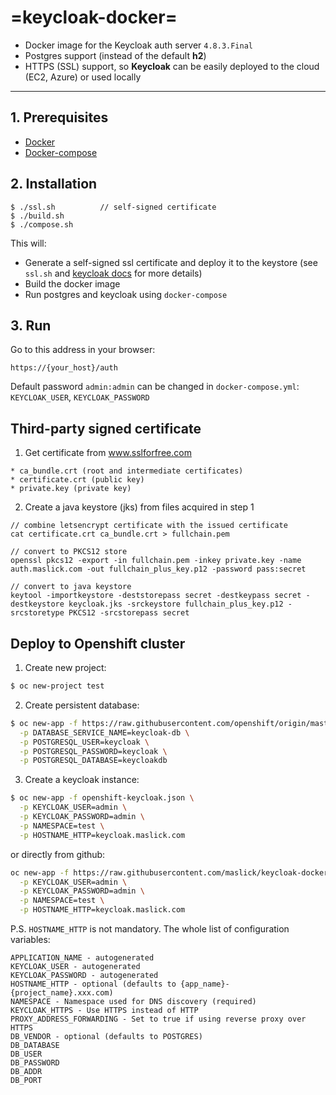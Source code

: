 =keycloak-docker=
======
 - Docker image for the Keycloak auth server ``4.8.3.Final``
 - Postgres support (instead of the default **h2**)
 - HTTPS (SSL) support, so **Keycloak** can be easily deployed to the cloud (EC2, Azure) or used locally
 
----

## 1. Prerequisites
 - [Docker](https://gist.github.com/maslick/69291bd5ed649892fe1b)
 - [Docker-compose](https://gist.github.com/maslick/5f77efa8ba0f8df98548)


## 2. Installation
 ```
 $ ./ssl.sh          // self-signed certificate
 $ ./build.sh
 $ ./compose.sh
 ```
 This will:
- Generate a self-signed ssl certificate and deploy it to the keystore (see ``ssl.sh`` and [keycloak docs](https://www.keycloak.org/docs/latest/server_installation/index.html#enabling-ssl-https-for-the-keycloak-server) for more details)
- Build the docker image
- Run postgres and keycloak using ``docker-compose``
 
## 3. Run
Go to this address in your browser:
```
https://{your_host}/auth
```
Default password ``admin:admin`` can be changed in ``docker-compose.yml``: ``KEYCLOAK_USER``, ``KEYCLOAK_PASSWORD``



## Third-party signed certificate
 1. Get certificate from www.sslforfree.com
```
* ca_bundle.crt (root and intermediate certificates)
* certificate.crt (public key)
* private.key (private key)
```

2. Create a java keystore (jks) from files acquired in step 1
```
// combine letsencrypt certificate with the issued certificate
cat certificate.crt ca_bundle.crt > fullchain.pem

// convert to PKCS12 store
openssl pkcs12 -export -in fullchain.pem -inkey private.key -name auth.maslick.com -out fullchain_plus_key.p12 -password pass:secret

// convert to java keystore
keytool -importkeystore -deststorepass secret -destkeypass secret -destkeystore keycloak.jks -srckeystore fullchain_plus_key.p12 -srcstoretype PKCS12 -srcstorepass secret
```


## Deploy to Openshift cluster
1. Create new project:
```zsh
$ oc new-project test
```

2. Create persistent database:
```zsh
$ oc new-app -f https://raw.githubusercontent.com/openshift/origin/master/examples/db-templates/postgresql-persistent-template.json \
  -p DATABASE_SERVICE_NAME=keycloak-db \
  -p POSTGRESQL_USER=keycloak \
  -p POSTGRESQL_PASSWORD=keycloak \
  -p POSTGRESQL_DATABASE=keycloakdb
```

3. Create a keycloak instance:
```zsh
$ oc new-app -f openshift-keycloak.json \
  -p KEYCLOAK_USER=admin \
  -p KEYCLOAK_PASSWORD=admin \
  -p NAMESPACE=test \
  -p HOSTNAME_HTTP=keycloak.maslick.com
```
or directly from github:
```zsh
oc new-app -f https://raw.githubusercontent.com/maslick/keycloak-docker/master/openshift-keycloak.json \
  -p KEYCLOAK_USER=admin \
  -p KEYCLOAK_PASSWORD=admin \
  -p NAMESPACE=test \
  -p HOSTNAME_HTTP=keycloak.maslick.com
```

P.S. ``HOSTNAME_HTTP`` is not mandatory. The whole list of configuration variables:
```
APPLICATION_NAME - autogenerated
KEYCLOAK_USER - autogenerated
KEYCLOAK_PASSWORD - autogenerated
HOSTNAME_HTTP - optional (defaults to {app_name}-{project_name}.xxx.com)
NAMESPACE - Namespace used for DNS discovery (required)
KEYCLOAK_HTTPS - Use HTTPS instead of HTTP
PROXY_ADDRESS_FORWARDING - Set to true if using reverse proxy over HTTPS
DB_VENDOR - optional (defaults to POSTGRES)
DB_DATABASE
DB_USER
DB_PASSWORD
DB_ADDR
DB_PORT
```
